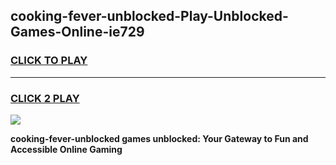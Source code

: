 
## cooking-fever-unblocked-Play-Unblocked-Games-Online-ie729
<h3>
<a href="https://premium76.site?title=cooking-fever-unblocked&ref=24A">CLICK TO PLAY</a></h3>
<hr>

<h3>
<a href="https://premium76.site?title=cooking-fever-unblocked&ref=24A">CLICK 2 PLAY</a>
  
</h3>

<a href="https://premium76.site?title=cooking-fever-unblocked&ref=24A"><img src="https://clearcache.store/games.png"></a>


**cooking-fever-unblocked games unblocked: Your Gateway to Fun and Accessible Online Gaming**
